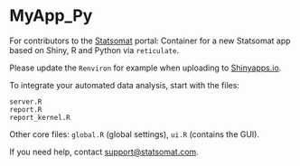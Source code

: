 # MyApp_Py

For contributors to the [Statsomat](https://statsomat.com) portal: Container for a new Statsomat app based on Shiny, R and Python via `reticulate`. 

Please update the `Renviron` for example when uploading to [Shinyapps.io](https://www.shinyapps.io/). 

To integrate your automated data analysis, start with the files:
 
```
server.R
report.R 
report_kernel.R
```

Other core files: `global.R` (global settings), `ui.R` (contains the GUI).  

If you need help, contact support@statsomat.com. 
